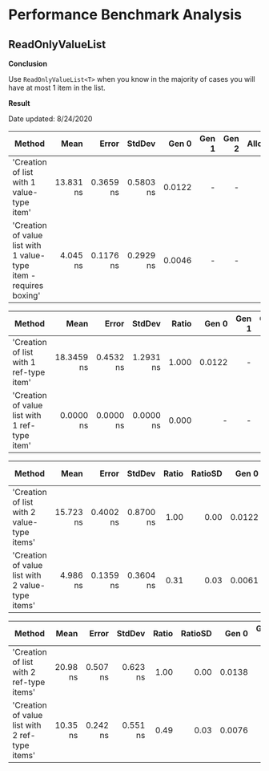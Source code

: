 ﻿# Performance Benchmark Analysis

## ReadOnlyValueList

**Conclusion**

Use `ReadOnlyValueList<T>` when you know in the majority of cases you will have at most 1 item in the list.

**Result**

Date updated: 8/24/2020

|                                                            Method |      Mean |     Error |    StdDev |  Gen 0 | Gen 1 | Gen 2 | Allocated |
|------------------------------------------------------------------ |----------:|----------:|----------:|-------:|------:|------:|----------:|
|                         'Creation of list with 1 value-type item' | 13.831 ns | 0.3659 ns | 0.5803 ns | 0.0122 |     - |     - |      64 B |
| 'Creation of value list with 1 value-type item - requires boxing' |  4.045 ns | 0.1176 ns | 0.2929 ns | 0.0046 |     - |     - |      24 B |

|                                        Method |       Mean |     Error |    StdDev | Ratio |  Gen 0 | Gen 1 | Gen 2 | Allocated |
|---------------------------------------------- |-----------:|----------:|----------:|------:|-------:|------:|------:|----------:|
|       'Creation of list with 1 ref-type item' | 18.3459 ns | 0.4532 ns | 1.2931 ns | 1.000 | 0.0122 |     - |     - |      64 B |
| 'Creation of value list with 1 ref-type item' |  0.0000 ns | 0.0000 ns | 0.0000 ns | 0.000 |      - |     - |     - |         - |

|                                           Method |      Mean |     Error |    StdDev | Ratio | RatioSD |  Gen 0 | Gen 1 | Gen 2 | Allocated |
|------------------------------------------------- |----------:|----------:|----------:|------:|--------:|-------:|------:|------:|----------:|
|       'Creation of list with 2 value-type items' | 15.723 ns | 0.4002 ns | 0.8700 ns |  1.00 |    0.00 | 0.0122 |     - |     - |      64 B |
| 'Creation of value list with 2 value-type items' |  4.986 ns | 0.1359 ns | 0.3604 ns |  0.31 |    0.03 | 0.0061 |     - |     - |      32 B |

|                                         Method |     Mean |    Error |   StdDev | Ratio | RatioSD |  Gen 0 | Gen 1 | Gen 2 | Allocated |
|----------------------------------------------- |---------:|---------:|---------:|------:|--------:|-------:|------:|------:|----------:|
|       'Creation of list with 2 ref-type items' | 20.98 ns | 0.507 ns | 0.623 ns |  1.00 |    0.00 | 0.0138 |     - |     - |      72 B |
| 'Creation of value list with 2 ref-type items' | 10.35 ns | 0.242 ns | 0.551 ns |  0.49 |    0.03 | 0.0076 |     - |     - |      40 B |

